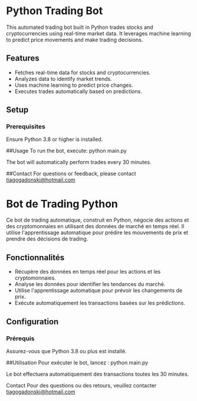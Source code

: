 # Python Trading Bot

This automated trading bot built in Python trades stocks and cryptocurrencies using real-time market data. It leverages machine learning to predict price movements and make trading decisions.

## Features

- Fetches real-time data for stocks and cryptocurrencies.
- Analyzes data to identify market trends.
- Uses machine learning to predict price changes.
- Executes trades automatically based on predictions.

## Setup

### Prerequisites

Ensure Python 3.8 or higher is installed.

##Usage
To run the bot, execute:
python main.py

The bot will automatically perform trades every 30 minutes.

##Contact
For questions or feedback, please contact tiagogadonski@hotmail.com 

# Bot de Trading Python

Ce bot de trading automatique, construit en Python, négocie des actions et des cryptomonnaies en utilisant des données de marché en temps réel. Il utilise l'apprentissage automatique pour prédire les mouvements de prix et prendre des décisions de trading.

## Fonctionnalités

- Récupère des données en temps réel pour les actions et les cryptomonnaies.
- Analyse les données pour identifier les tendances du marché.
- Utilise l'apprentissage automatique pour prévoir les changements de prix.
- Exécute automatiquement les transactions basées sur les prédictions.

## Configuration

### Prérequis

Assurez-vous que Python 3.8 ou plus est installé.

##Utilisation
Pour exécuter le bot, lancez :
python main.py

Le bot effectuera automatiquement des transactions toutes les 30 minutes.

Contact
Pour des questions ou des retours, veuillez contacter tiagogadonski@hotmail.com
